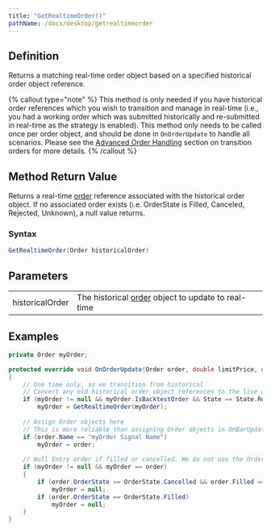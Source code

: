 ```yaml
---
title: "GetRealtimeOrder()"
pathName: /docs/desktop/getrealtimeorder
---
```


## Definition

Returns a matching real-time order object based on a specified historical order object reference.

{% callout type="note" %}
This method is only needed if you have historical order references which you wish to transition and manage in real-time (i.e., you had a working order which was submitted historically and re-submitted in real-time as the strategy is enabled). This method only needs to be called once per order object, and should be done in `OnOrderUpdate` to handle all scenarios. Please see the [Advanced Order Handling](/docs/desktop/advanced_order_handling) section on transition orders for more details.
{% /callout %}

## Method Return Value

Returns a real-time [order](/docs/desktop/order) reference associated with the historical order object. If no associated order exists (i.e. OrderState is Filled, Canceled, Rejected, Unknown), a null value returns.

### Syntax

```csharp
GetRealtimeOrder(Order historicalOrder)
```

## Parameters

|  |  |
| --- | --- |
| historicalOrder | The historical [order](/docs/desktop/order) object to update to real-time |

## Examples

```csharp
private Order myOrder;

protected override void OnOrderUpdate(Order order, double limitPrice, double stopPrice, int quantity, int filled, double averageFillPrice, OrderState orderState, DateTime time, ErrorCode error, string nativeError)
{
    // One time only, as we transition from historical
    // Convert any old historical order object references to the live order submitted to the real-time account
    if (myOrder != null && myOrder.IsBacktestOrder && State == State.Realtime)
        myOrder = GetRealtimeOrder(myOrder);
    
    // Assign Order objects here
    // This is more reliable than assigning Order objects in OnBarUpdate, as the assignment is not guaranteed to be complete if it is referenced immediately after submitting
    if (order.Name == "myOrder Signal Name")
        myOrder = order;
    
    // Null Entry order if filled or cancelled. We do not use the Order objects after the order is filled, so we can null it here
    if (myOrder != null && myOrder == order)
    {
        if (order.OrderState == OrderState.Cancelled && order.Filled == 0)
            myOrder = null;
        if (order.OrderState == OrderState.Filled)
            myOrder = null;
    }
}
```

